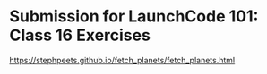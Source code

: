 # Submission for LaunchCode 101: Class 16 Exercises
https://stephpeets.github.io/fetch_planets/fetch_planets.html
